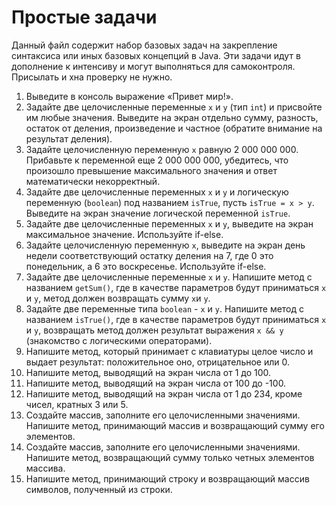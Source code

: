 # Простые задачи

Данный файл содержит набор базовых задач на закрепление синтаксиса или иных базовых концепций в Java. Эти задачи идут в
дополнение к интенсиву и могут выполняться для самоконтроля. Присылать и хна проверку не нужно.

1. Выведите в консоль выражение «Привет мир!».
2. Задайте две целочисленные переменные `x` и `y` (тип `int`) и присвойте им любые значения. Выведите на экран 
   отдельно сумму, разность, остаток от деления, произведение и частное (обратите внимание на результат деления).
3. Задайте целочисленную переменную `x` равную 2 000 000 000. Прибавьте к переменной еще 2 000 000 000, убедитесь, что 
   произошло превышение максимального значения и ответ математически некорректный.
4. Задайте две целочисленные переменных `x` и `y` и логическую переменную (`boolean`) под названием `isTrue`, пусть 
   `isTrue = x > y`. Выведите на экран значение логической переменной `isTrue`.
5. Задайте две целочисленные переменных `x` и `y`, выведите на экран максимальное значение. Используйте if-else.
6. Задайте целочисленную переменную `x`, выведите на экран день недели соответствующий остатку деления на 7, где 0 
   это понедельник, а 6 это воскресенье. Используйте if-else.
7. Задайте две целочисленные переменные `x` и `y`. Напишите метод с названием `getSum()`, где в качестве параметров 
   будут приниматься `x` и `y`, метод должен возвращать сумму `x`и `y`.
8. Задайте две переменные типа `boolean` - `x` и `y`. Напишите метод с названием `isTrue()`, где в качестве параметров 
   будут приниматься `x` и `y`, возвращать метод должен результат выражения `x && y` (знакомство с логическими 
   операторами).
9. Напишите метод, который принимает с клавиатуры целое число и выдает результат: положительное оно, отрицательное 
   или 0.
10. Напишите метод, выводящий на экран числа от 1 до 100.
11. Напишите метод, выводящий на экран числа от 100 до -100.
12. Напишите метод, выводящий на экран числа от 1 до 234, кроме чисел, кратных 3 или 5.
13. Создайте массив, заполните его целочисленными значениями. Напишите метод, принимающий массив и возвращающий 
    сумму его элементов.
14. Создайте массив, заполните его целочисленными значениями. Напишите метод, возвращающий сумму только четных 
    элементов массива.
15. Напишите метод, принимающий строку и возвращающий массив символов, полученный из строки.
